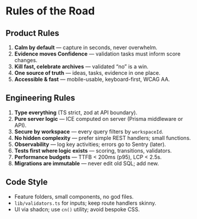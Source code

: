 # Rules of the Road

## Product Rules
1) **Calm by default** — capture in seconds, never overwhelm.
2) **Evidence moves Confidence** — validation tasks must inform score changes.
3) **Kill fast, celebrate archives** — validated “no” is a win.
4) **One source of truth** — ideas, tasks, evidence in one place.
5) **Accessible & fast** — mobile-usable, keyboard-first, WCAG AA.

## Engineering Rules
1) **Type everything** (TS strict, zod at API boundary).
2) **Pure server logic** — ICE computed on server (Prisma middleware or API).
3) **Secure by workspace** — every query filters by `workspaceId`.
4) **No hidden complexity** — prefer simple REST handlers; small functions.
5) **Observability** — log key activities; errors go to Sentry (later).
6) **Tests first where logic exists** — scoring, transitions, validators.
7) **Performance budgets** — TTFB < 200ms (p95), LCP < 2.5s.
8) **Migrations are immutable** — never edit old SQL; add new.

## Code Style
- Feature folders, small components, no god files.
- `lib/validators.ts` for inputs; keep route handlers skinny.
- UI via shadcn; use `cn()` utility; avoid bespoke CSS.
